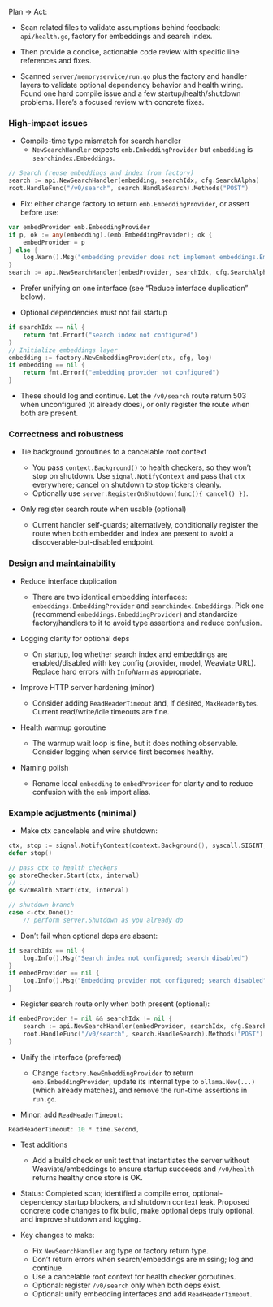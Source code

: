 Plan → Act:
- Scan related files to validate assumptions behind feedback: `api/health.go`, factory for embeddings and search index.
- Then provide a concise, actionable code review with specific line references and fixes.


- Scanned `server/memoryservice/run.go` plus the factory and handler layers to validate optional dependency behavior and health wiring. Found one hard compile issue and a few startup/health/shutdown problems. Here’s a focused review with concrete fixes.

### High-impact issues
- Compile-time type mismatch for search handler
  - `NewSearchHandler` expects `emb.EmbeddingProvider` but `embedding` is `searchindex.Embeddings`.
```136:138:server/memoryservice/run.go
// Search (reuse embeddings and index from factory)
search := api.NewSearchHandler(embedding, searchIdx, cfg.SearchAlpha)
root.HandleFunc("/v0/search", search.HandleSearch).Methods("POST")
```
  - Fix: either change factory to return `emb.EmbeddingProvider`, or assert before use:
```go
var embedProvider emb.EmbeddingProvider
if p, ok := any(embedding).(emb.EmbeddingProvider); ok {
    embedProvider = p
} else {
    log.Warn().Msg("embedding provider does not implement embeddings.EmbeddingProvider")
}
search := api.NewSearchHandler(embedProvider, searchIdx, cfg.SearchAlpha)
```
  - Prefer unifying on one interface (see “Reduce interface duplication” below).

- Optional dependencies must not fail startup
```70:77:server/memoryservice/run.go
if searchIdx == nil {
    return fmt.Errorf("search index not configured")
}
// Initialize embeddings layer
embedding := factory.NewEmbeddingProvider(ctx, cfg, log)
if embedding == nil {
    return fmt.Errorf("embedding provider not configured")
}
```
  - These should log and continue. Let the `/v0/search` route return 503 when unconfigured (it already does), or only register the route when both are present.

### Correctness and robustness
- Tie background goroutines to a cancelable root context
  - You pass `context.Background()` to health checkers, so they won’t stop on shutdown. Use `signal.NotifyContext` and pass that `ctx` everywhere; cancel on shutdown to stop tickers cleanly.
  - Optionally use `server.RegisterOnShutdown(func(){ cancel() })`.

- Only register search route when usable (optional)
  - Current handler self-guards; alternatively, conditionally register the route when both embedder and index are present to avoid a discoverable-but-disabled endpoint.

### Design and maintainability
- Reduce interface duplication
  - There are two identical embedding interfaces: `embeddings.EmbeddingProvider` and `searchindex.Embeddings`. Pick one (recommend `embeddings.EmbeddingProvider`) and standardize factory/handlers to it to avoid type assertions and reduce confusion.

- Logging clarity for optional deps
  - On startup, log whether search index and embeddings are enabled/disabled with key config (provider, model, Weaviate URL). Replace hard errors with `Info`/`Warn` as appropriate.

- Improve HTTP server hardening (minor)
  - Consider adding `ReadHeaderTimeout` and, if desired, `MaxHeaderBytes`. Current read/write/idle timeouts are fine.

- Health warmup goroutine
  - The warmup wait loop is fine, but it does nothing observable. Consider logging when service first becomes healthy.

- Naming polish
  - Rename local `embedding` to `embedProvider` for clarity and to reduce confusion with the `emb` import alias.

### Example adjustments (minimal)
- Make ctx cancelable and wire shutdown:
```go
ctx, stop := signal.NotifyContext(context.Background(), syscall.SIGINT, syscall.SIGTERM)
defer stop()

// pass ctx to health checkers
go storeChecker.Start(ctx, interval)
// ...
go svcHealth.Start(ctx, interval)

// shutdown branch
case <-ctx.Done():
    // perform server.Shutdown as you already do
```

- Don’t fail when optional deps are absent:
```go
if searchIdx == nil {
    log.Info().Msg("Search index not configured; search disabled")
}
if embedProvider == nil {
    log.Info().Msg("Embedding provider not configured; search disabled")
}
```

- Register search route only when both present (optional):
```go
if embedProvider != nil && searchIdx != nil {
    search := api.NewSearchHandler(embedProvider, searchIdx, cfg.SearchAlpha)
    root.HandleFunc("/v0/search", search.HandleSearch).Methods("POST")
}
```

- Unify the interface (preferred)
  - Change `factory.NewEmbeddingProvider` to return `emb.EmbeddingProvider`, update its internal type to `ollama.New(...)` (which already matches), and remove the run-time assertions in `run.go`.

- Minor: add `ReadHeaderTimeout`:
```go
ReadHeaderTimeout: 10 * time.Second,
```

- Test additions
  - Add a build check or unit test that instantiates the server without Weaviate/embeddings to ensure startup succeeds and `/v0/health` returns healthy once store is OK.

- Status: Completed scan; identified a compile error, optional-dependency startup blockers, and shutdown context leak. Proposed concrete code changes to fix build, make optional deps truly optional, and improve shutdown and logging.

- Key changes to make:
  - Fix `NewSearchHandler` arg type or factory return type.
  - Don’t return errors when search/embeddings are missing; log and continue.
  - Use a cancelable root context for health checker goroutines.
  - Optional: register `/v0/search` only when both deps exist.
  - Optional: unify embedding interfaces and add `ReadHeaderTimeout`.